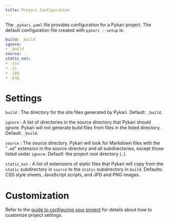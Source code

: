 ```yaml
---
title: Project Configuration
---
```


The `_pykari.yaml` file provides configuration for a Pykari project. The default configuration file created with `pykari --setup` is:

```yaml
build: _build
ignore:
- _build
source: .
static_ext:
- .css
- .js
- .jpg
- .png
```

# Settings

`build`
: The directory for the site files generated by Pykari. Default: `_build`.

`ignore`
: A list of directories in the source directory that Pykari should ignore. Pykari will not generate build files from files in the listed directory. Default: `_build`.

`source`
: The source directory. Pykari will look for Markdown files with the "`.md`" extension in the source directory and all subdirectories, except those listed under `ignore`. Default: the project root directory (`.`).

`static_ext`
: A list of extensions of static files that Pykari will copy from the `static` subdirectory in `source` to the `static` subdirectory in `build`. Defaults: CSS style sheets, JavaScript scripts, and JPG and PNG images.

# Customization

Refer to the [guide to configuring your project](../howto/howto-configure.html) for details about how to customize project settings.

